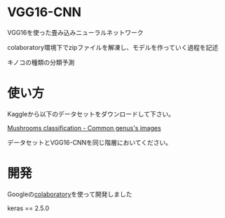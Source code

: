 # VGG16-CNN
VGG16を使った畳み込みニューラルネットワーク

colaboratory環境下でzipファイルを解凍し、モデルを作っていく過程を記述

キノコの種類の分類予測

# 使い方
Kaggleから以下のデータセットをダウンロードして下さい。

[Mushrooms classification - Common genus's images](https://www.kaggle.com/maysee/mushrooms-classification-common-genuss-images)

データセットとVGG16-CNNを同じ階層においてください。

# 開発
 Googleの[colaboratory](https://colab.research.google.com/notebooks/intro.ipynb?hl=ja)を使って開発しました
 
 keras == 2.5.0
